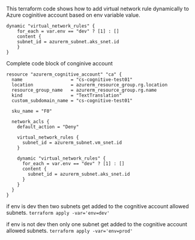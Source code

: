 This terraform code shows how to add virtual network rule dynamically to Azure coginitive account based on env variable value.

```
dynamic "virtual_network_rules" {
    for_each = var.env == "dev" ? [1] : []
    content {
    subnet_id = azurerm_subnet.aks_snet.id
    }
}
```

Complete code block of conginive account

```
resource "azurerm_cognitive_account" "ca" {
  name                  = "cs-cognitive-test01"
  location              = azurerm_resource_group.rg.location
  resource_group_name   = azurerm_resource_group.rg.name
  kind                  = "TextTranslation"
  custom_subdomain_name = "cs-cognitive-test01"

  sku_name = "F0"

  network_acls {
    default_action = "Deny"

    virtual_network_rules {
      subnet_id = azurerm_subnet.vm_snet.id
    }

    dynamic "virtual_network_rules" {
      for_each = var.env == "dev" ? [1] : []
      content {
        subnet_id = azurerm_subnet.aks_snet.id
      }
    }
  }
}
```

if env is dev then two subnets get added to the cognitive account allowed subnets.
`terraform apply -var='env=dev'`

if env is not dev then only one subnet get added to the cognitive account allowed subnets.
`terraform apply -var='env=prod'`